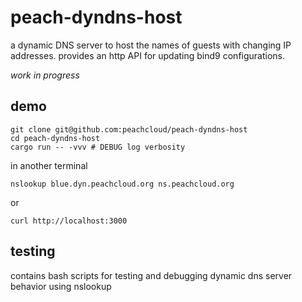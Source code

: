 # peach-dyndns-host

a dynamic DNS server to host the names of guests with changing IP addresses. provides an http API 
for updating bind9 configurations. 

_work in progress_

## demo

```shell
git clone git@github.com:peachcloud/peach-dyndns-host
cd peach-dyndns-host
cargo run -- -vvv # DEBUG log verbosity
```

in another terminal

```shell
nslookup blue.dyn.peachcloud.org ns.peachcloud.org 
```

or

```shell
curl http://localhost:3000
```


## testing

contains bash scripts for testing and debugging dynamic dns server behavior using nslookup